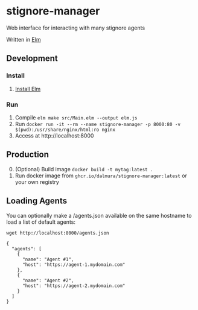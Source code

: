 # stignore-manager
Web interface for interacting with many stignore agents

Written in [Elm](https://elm-lang.org/)

## Development
### Install
1. [Install Elm](https://guide.elm-lang.org/install/elm.html)

### Run
1. Compile `elm make src/Main.elm --output elm.js`
2. Run `docker run -it --rm --name stignore-manager -p 8000:80 -v $(pwd):/usr/share/nginx/html:ro nginx`
3. Access at http://localhost:8000

## Production
0. (Optional) Build image `docker build -t mytag:latest .`
1. Run docker image from `ghcr.io/dalmura/stignore-manager:latest` or your own registry

## Loading Agents
You can optionally make a /agents.json available on the same hostname to load a list of default agents:
```
wget http://localhost:8000/agents.json

{
  "agents": [
    {
      "name": "Agent #1",
      "host": "https://agent-1.mydomain.com"
    },
    {
      "name": "Agent #2",
      "host": "https://agent-2.mydomain.com"
    }
  ]
}

```
